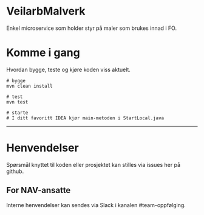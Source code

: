 VeilarbMalverk
================

Enkel microservice som holder styr på maler som brukes innad i FO. 

# Komme i gang

Hvordan bygge, teste og kjøre koden viss aktuelt.
```
# bygge
mvn clean install 

# test
mvn test

# starte
# I ditt favoritt IDEA kjør main-metoden i StartLocal.java
```

---

# Henvendelser

Spørsmål knyttet til koden eller prosjektet kan stilles via issues her på github.

## For NAV-ansatte

Interne henvendelser kan sendes via Slack i kanalen #team-oppfølging.